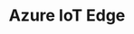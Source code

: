 ---
title: Azure IoT Edge
permalink: /docs/projects/iotedge/
redirect_to: https://azure.microsoft.com/en-us/services/iot-edge/
excerpt: Azure IoT Edge enables running applications in containers in a device and pre-processing data before sending it to cloud making an edge device “intelligent”
header:
  overlay_image: 
  overlay_full: true
  teaser: /assets/images/c_iotedge.png

last_modified_at: 2019-12-12
tags: ["catalog","azure"]
---